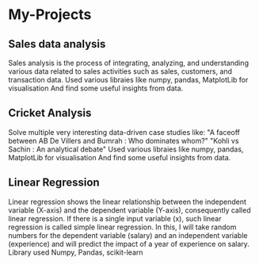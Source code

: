 # My-Projects
## Sales data analysis

 Sales analysis is the process of integrating, analyzing, and understanding various data related to sales activities such as sales, customers, and transaction data.
Used various libraies like numpy, pandas, MatplotLib for visualisation
And find some useful insights from data.


## Cricket Analysis 
Solve multiple very interesting data-driven case studies like:
"A faceoff between AB De Villers and Bumrah : Who dominates whom?"
"Kohli vs Sachin : An analytical debate"
Used various libraies like numpy, pandas, MatplotLib for visualisation
And find some useful insights from data.

## Linear Regression
Linear regression shows the linear relationship between the independent variable (X-axis) and the dependent variable (Y-axis), consequently called linear regression. If there is a single input variable (x), such linear regression is called simple linear regression.
In this, I will take random numbers for the dependent variable (salary) and an independent variable (experience) and will predict the impact of a year of experience on salary.
Library used Numpy, Pandas, scikit-learn
